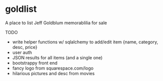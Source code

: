 # goldlist
A place to list Jeff Goldblum memorablilia for sale

TODO 

- write helper functions w/ sqlalchemy to add/edit item {name, category, desc, price}
- user auth
- JSON results for all items (and a single one)
- bootstrappy front end
- fancy logo from squarespace.com/logo
- hilarious pictures and desc from movies